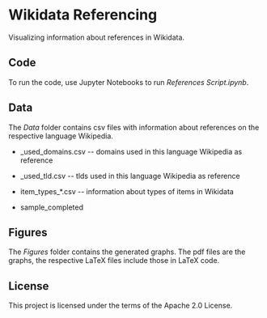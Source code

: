 # Wikidata Referencing

Visualizing information about references in Wikidata.

## Code
To run the code, use Jupyter Notebooks to run *References Script.ipynb*.

## Data
The *Data* folder contains csv files with information about references on the respective language Wikipedia. 

* <languga-code>_used_domains.csv -- domains used in this language Wikipedia as reference
* <languga-code>_used_tld.csv -- tlds used in this language Wikipedia as reference
* item_types_*.csv -- information about types of items in Wikidata

* sample_completed

## Figures
The *Figures* folder contains the generated graphs. The pdf files are the graphs, the respective LaTeX files include those in LaTeX code. 

## License
This project is licensed under the terms of the Apache 2.0 License.
